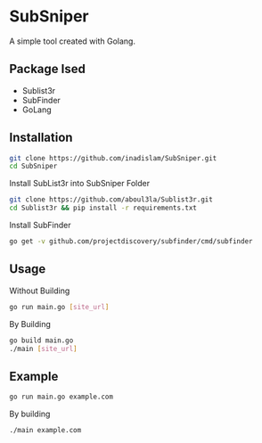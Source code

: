 # SubSniper
A simple tool created with Golang. 

## Package Ised
- Sublist3r
- SubFinder
- GoLang

## Installation
```sh
git clone https://github.com/inadislam/SubSniper.git
cd SubSniper
```
Install SubList3r into SubSniper Folder
```sh
git clone https://github.com/aboul3la/Sublist3r.git
cd Sublist3r && pip install -r requirements.txt
```
Install SubFinder
```sh
go get -v github.com/projectdiscovery/subfinder/cmd/subfinder
```

## Usage
Without Building
```sh
go run main.go [site_url]
```

By Building
```sh
go build main.go
./main [site_url]
```

## Example
```sh
go run main.go example.com
```

By building
```sh
./main example.com
```
